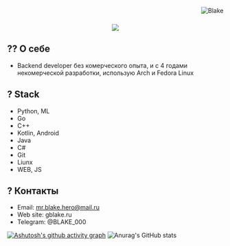 <p align="right"> <img src="https://komarev.com/ghpvc/?username=JaKooLit&label=Profile%20views&color=0e75b6&size=24&style=flat" alt="Blake" /> </p>

<h3 align="center">
  <img src="https://readme-typing-svg.herokuapp.com/?font=Righteous&size=35&center=true&vCenter=true&width=1600&height=70&duration=4000&lines=Hello+There!+I'm+Blake+" />
</h3>



## ?‍? О себе
- Backend developer без комерческого опыта, и с 4 годами некомерческой разработки, использую Arch и Fedora Linux


## ? Stack
- Python, ML
- Go
- C++
- Kotlin, Android
- Java
- C# 
- Git
- Liunx
- WEB, JS

## ? Контакты
- Email: mr.blake.hero@mail.ru
- Web site: gblake.ru
- Telegram: @BLAKE_000

[![Ashutosh's github activity graph](https://github-readme-activity-graph.vercel.app/graph?username=Blake22020&theme=react-dark&hide_border=true)](https://github.com/ashutosh00710/github-readme-activity-graph)
![Anurag's GitHub stats](https://github-readme-stats.vercel.app/api?username=Blake22020&show_icons=true&theme=transparent)
